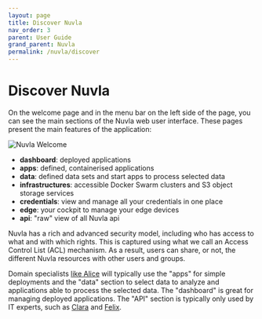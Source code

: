 ```yaml
---
layout: page
title: Discover Nuvla
nav_order: 3
parent: User Guide
grand_parent: Nuvla
permalink: /nuvla/discover
---
```


# Discover Nuvla

On the welcome page and in the menu bar on the left side of the page, you can see the main sections of the Nuvla web user interface.  These pages present the main features of the application:

![Nuvla Welcome](/assets/img/home.png)

 - **dashboard**: deployed applications
 - **apps**: defined, containerised applications
 - **data**: defined data sets and start apps to process selected data
 - **infrastructures**: accessible Docker Swarm clusters and S3 object storage services
 - **credentials**: view and manage all your credentials in one place
 - **edge**: your cockpit to manage your edge devices
 - **api**: "raw" view of all Nuvla api

Nuvla has a rich and advanced security model, including who has access to what and with which rights. This is captured using what we call an Access Control List (ACL) mechanism.  As a result, users can share, or not, the different Nuvla resources with other users and groups.

Domain specialists [like Alice](/alice) will typically use the "apps" for simple deployments and the "data" section to select data to analyze and applications able to process the selected data. The "dashboard" is great for managing deployed applications. The
"API" section is typically only used by IT experts, such as [Clara](/clara) and [Felix](/felix).
